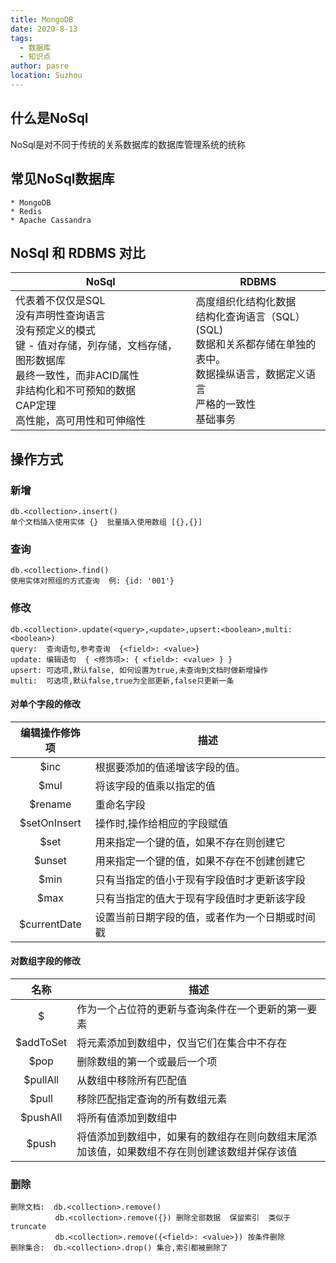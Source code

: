 ```yaml
---
title: MongoDB
date: 2020-8-13
tags: 
  - 数据库
  - 知识点
author: pasre
location: Suzhou  
---
```


## 什么是NoSql
NoSql是对不同于传统的关系数据库的数据库管理系统的统称


## 常见NoSql数据库
```
* MongoDB
* Redis
* Apache Cassandra
```

## NoSql 和 RDBMS 对比
NoSql | RDBMS
--|--
代表着不仅仅是SQL<br>没有声明性查询语言<br>没有预定义的模式<br>键 - 值对存储，列存储，文档存储，图形数据库<br>最终一致性，而非ACID属性<br>非结构化和不可预知的数据<br>CAP定理<br>高性能，高可用性和可伸缩性 | 高度组织化结构化数据<br>结构化查询语言（SQL） (SQL)<br>数据和关系都存储在单独的表中。<br>数据操纵语言，数据定义语言<br>严格的一致性<br>基础事务

## 操作方式

### 新增
```
db.<collection>.insert()
单个文档插入使用实体 {}  批量插入使用数组 [{},{}]
```

### 查询
```
db.<collection>.find()
使用实体对照组的方式查询  例: {id: '001'}
```

### 修改
```
db.<collection>.update(<query>,<update>,upsert:<boolean>,multi:<boolean>)
query:  查询语句,参考查询  {<field>: <value>}
update: 编辑语句  { <修饰项>: { <field>: <value> } }
upsert: 可选项,默认false, 如何设置为true,未查询到文档时做新增操作
multi:  可选项,默认false,true为全部更新,false只更新一条
```

#### 对单个字段的修改
编辑操作修饰项|描述
:--:|--
$inc|根据要添加的值递增该字段的值。
$mul|将该字段的值乘以指定的值
$rename|重命名字段
$setOnInsert|操作时,操作给相应的字段赋值
$set|用来指定一个键的值，如果不存在则创建它
$unset|用来指定一个键的值，如果不存在不创建创建它
$min|只有当指定的值小于现有字段值时才更新该字段
$max|只有当指定的值大于现有字段值时才更新该字段
$currentDate|设置当前日期字段的值，或者作为一个日期或时间戳

#### 对数组字段的修改
名称|描述
:--:|--
$|作为一个占位符的更新与查询条件在一个更新的第一要素
$addToSet|将元素添加到数组中，仅当它们在集合中不存在
$pop|删除数组的第一个或最后一个项
$pullAll|从数组中移除所有匹配值
$pull|移除匹配指定查询的所有数组元素
$pushAll|将所有值添加到数组中
$push|将值添加到数组中，如果有的数组存在则向数组末尾添加该值，如果数组不存在则创建该数组并保存该值

### 删除
```
删除文档:  db.<collection>.remove()
          db.<collection>.remove({}) 删除全部数据  保留索引  类似于truncate
          db.<collection>.remove({<field>: <value>}) 按条件删除
删除集合:  db.<collection>.drop() 集合,索引都被删除了
```